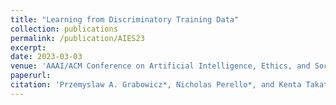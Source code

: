 ```yaml
---
title: "Learning from Discriminatory Training Data"
collection: publications
permalink: /publication/AIES23
excerpt:
date: 2023-03-03
venue: 'AAAI/ACM Conference on Artificial Intelligence, Ethics, and Society'
paperurl:
citation: 'Przemyslaw A. Grabowicz*, Nicholas Perello*, and Kenta Takatsu. Learning from Discriminatory Training Data. In AAAI/ACM Conference on Artificial Intelligence, Ethics, and Society (AIES), 2023'
---
```

